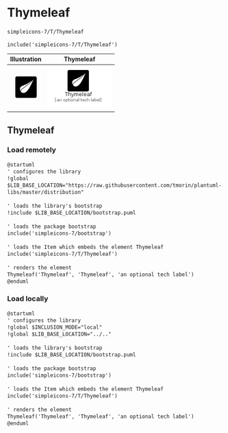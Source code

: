 # Thymeleaf


```text
simpleicons-7/T/Thymeleaf
```

```text
include('simpleicons-7/T/Thymeleaf')
```



| Illustration | Thymeleaf |
| :---: | :---: |
| ![illustration for Illustration](../../simpleicons-7/T/Thymeleaf.png) | ![illustration for Thymeleaf](../../simpleicons-7/T/Thymeleaf.Local.png) |




## Thymeleaf

### Load remotely
```plantuml
@startuml
' configures the library
!global $LIB_BASE_LOCATION="https://raw.githubusercontent.com/tmorin/plantuml-libs/master/distribution"

' loads the library's bootstrap
!include $LIB_BASE_LOCATION/bootstrap.puml

' loads the package bootstrap
include('simpleicons-7/bootstrap')

' loads the Item which embeds the element Thymeleaf
include('simpleicons-7/T/Thymeleaf')

' renders the element
Thymeleaf('Thymeleaf', 'Thymeleaf', 'an optional tech label')
@enduml
```

### Load locally
```plantuml
@startuml
' configures the library
!global $INCLUSION_MODE="local"
!global $LIB_BASE_LOCATION="../.."

' loads the library's bootstrap
!include $LIB_BASE_LOCATION/bootstrap.puml

' loads the package bootstrap
include('simpleicons-7/bootstrap')

' loads the Item which embeds the element Thymeleaf
include('simpleicons-7/T/Thymeleaf')

' renders the element
Thymeleaf('Thymeleaf', 'Thymeleaf', 'an optional tech label')
@enduml
```

